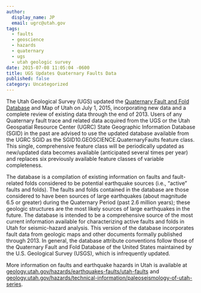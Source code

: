 ```yaml
---
author:
  display_name: JP
  email: ugrc@utah.gov
tags:
  - faults
  - geoscience
  - hazards
  - quaternary
  - ugs
  - utah geologic survey
date: 2015-07-08 11:05:04 -0600
title: UGS Updates Quaternary Faults Data
published: false
category: Uncategorized
---
```


<p>The Utah Geological Survey (UGS) updated the <a href="/products/sgid/geoscience/quaternary-faults">Quaternary Fault and Fold Database</a> and Map of Utah on July 1, 2015, incorporating new data and a complete review of existing data through the end of 2013.  Users of any Quaternary fault trace and related data acquired from the UGS or the Utah Geospatial Resource Center (UGRC) State Geographic Information Database (SGID) in the past are advised to use the updated database available from the UGRC SGID as the SGID10.GEOSCIENCE.QuaternaryFaults feature class.  This single, comprehensive feature class will be periodically updated as new/updated data becomes available (anticipated several times per year) and replaces six previously available feature classes of variable completeness.</p>
<p>The database is a compilation of existing information on faults and fault-related folds considered to be potential earthquake sources (i.e., “active” faults and folds). The faults and folds contained in the database are those considered to have been sources of large earthquakes (about magnitude 6.5 or greater) during the Quaternary Period (past 2.6 million years); these geologic structures are the most likely sources of large earthquakes in the future. The database is intended to be a comprehensive source of the most current information available for characterizing active faults and folds in Utah for seismic-hazard analysis.  This version of the database incorporates fault data from geologic maps and other documents formally published through 2013.  In general, the database attribute conventions follow those of the Quaternary Fault and Fold Database of the United States maintained by the U.S. Geological Survey (USGS), which is infrequently updated.  </p>
<p>More information on faults and earthquake hazards in Utah is available at <a href="https://geology.utah.gov/hazards/earthquakes-faults/utah-faults">geology.utah.gov/hazards/earthquakes-faults/utah-faults</a> and <a href="https://geology.utah.gov/hazards/technical-information/paleoseismology-of-utah-series/">geology.utah.gov/hazards/technical-information/paleoseismology-of-utah-series</a>.</p>
